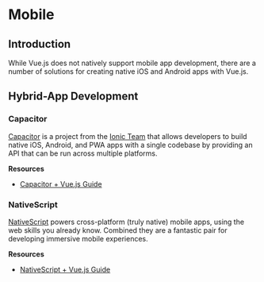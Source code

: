 # Mobile

## Introduction

While Vue.js does not natively support mobile app development, there are a number of solutions for creating native iOS and Android apps with Vue.js.

## Hybrid-App Development

### Capacitor

[Capacitor](https://capacitorjs.com/) is a project from the [Ionic Team](https://ionic.io/) that allows developers to build native iOS, Android, and PWA apps with a single codebase by providing an API that can be run across multiple platforms.

**Resources**

- [Capacitor + Vue.js Guide](https://capacitorjs.com/solution/vue)

### NativeScript

[NativeScript](https://www.nativescript.org) powers cross-platform (truly native) mobile apps, using the web skills you already know. Combined they are a fantastic pair for developing immersive mobile experiences.

**Resources**

- [NativeScript + Vue.js Guide](https://nativescript-vue.org/)
